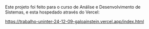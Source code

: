 Este projeto foi feito para o curso de Análise e Desenvolvimento de Sistemas, e esta hospedado através do Vercel:

https://trabalho-uninter-24-12-09-galoainstein.vercel.app/index.html
